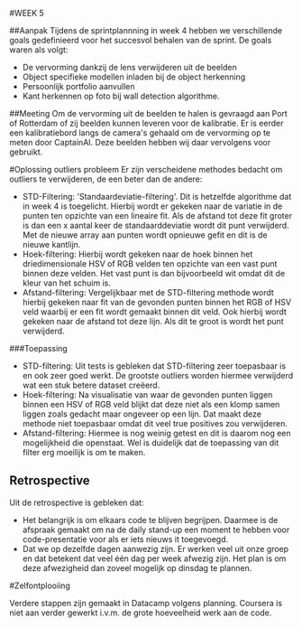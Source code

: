 #WEEK 5

##Aanpak
Tijdens de sprintplannning in week 4 hebben we verschillende goals gedefinieerd voor het succesvol behalen van de sprint. De goals waren als volgt:

- De vervorming dankzij de lens verwijderen uit de beelden
- Object specifieke modellen inladen bij de object herkenning
- Persoonlijk portfolio aanvullen
- Kant herkennen op foto bij wall detection algorithme.

##Meeting
Om de vervorming uit de beelden te halen is gevraagd aan Port of Rotterdam of zij beelden kunnen leveren voor de kalibratie. Er is eerder een kalibratiebord langs de camera's gehaald om de vervorming op te meten door CaptainAI. Deze beelden hebben wij daar vervolgens voor gebruikt.

#Oplossing outliers probleem
Er zijn verscheidene methodes bedacht om outliers te verwijderen, de een beter dan de andere:
- STD-Filtering: 'Standaardeviatie-filtering'. Dit is hetzelfde algorithme dat in week 4 is toegelicht. Hierbij wordt er gekeken naar de variatie in de punten ten opzichte van een lineaire fit. Als de afstand tot deze fit groter is dan een x aantal keer de standaarddeviatie wordt dit punt verwijderd. Met de nieuwe array aan punten wordt opnieuwe gefit en dit is de nieuwe kantlijn.
- Hoek-filtering: Hierbij wordt gekeken naar de hoek binnen het driedimensionale HSV of RGB velden ten opzichte van een vast punt binnen deze velden. Het vast punt is dan bijvoorbeeld wit omdat dit de kleur van het schuim is.
- Afstand-filtering: Vergelijkbaar met de STD-filtering methode wordt hierbij gekeken naar fit van de gevonden punten binnen het RGB of HSV veld waarbij er een fit wordt gemaakt binnen dit veld. Ook hierbij wordt gekeken naar de afstand tot deze lijn. Als dit te groot is wordt het punt verwijderd.

###Toepassing
- STD-filtering: Uit tests is gebleken dat STD-filtering zeer toepasbaar is en ook zeer goed werkt. De grootste outliers worden hiermee verwijderd wat een stuk betere dataset creëerd.
- Hoek-filtering: Na visualisatie van waar de gevonden punten liggen binnen een HSV of RGB veld blijkt dat deze niet als een klomp samen liggen zoals gedacht maar ongeveer op een lijn. Dat maakt deze methode niet toepasbaar omdat dit veel true positives zou verwijderen.
- Afstand-filtering: Hiermee is nog weinig getest en dit is daarom nog een mogelijkheid die openstaat. Wel is duidelijk dat de toepassing van dit filter erg moeilijk is om te maken.

## Retrospective
Uit de retrospective is gebleken dat: 
- Het belangrijk is om elkaars code te blijven begrijpen. Daarmee is de afspraak gemaakt om na de daily stand-up een moment te hebben voor code-presentatie voor als er iets nieuws it toegevoegd.
- Dat we op dezelfde dagen aanwezig zijn. Er werken veel uit onze groep en dat betekent dat veel één dag per week afwezig zijn. Het plan is om deze afwezigheid dan zoveel mogelijk op dinsdag te plannen.

#Zelfontplooiing

Verdere stappen zijn gemaakt in Datacamp volgens planning. Coursera is niet aan verder gewerkt i.v.m. de grote hoeveelheid werk aan de code.